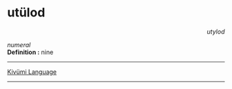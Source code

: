 
# utülod

<div align="right"><i>utylod</i></div>

*numeral*  
**Definition :** nine  

---

[Kivümi Language](../README.md)

---
